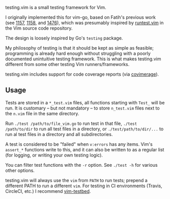 testing.vim is a small testing framework for Vim.

I originally implemented this for vim-go, based on Fatih's previous work (see
[1157][1157], [1158][1158], and [1476][1476]), which was presumably inspired by
[runtest.vim](https://github.com/vim/vim/blob/master/src/testdir/runtest.vim) in
the Vim source code repository.

The design is loosely inspired by Go's `testing` package.

My philosophy of testing is that it should be kept as simple as feasible;
programming is already hard enough without struggling with a poorly documented
unintuitive testing framework. This is what makes testing.vim different from
some other testing Vim runners/frameworks.

testing.vim includes support for code coverage reports (via [covimerage][cov]).

Usage
-----

Tests are stored in a `*_test.vim` files, all functions starting with `Test_`
will be run.
It is customary – but not mandatory – to store `n_test.vim` files next to the
`n.vim` file in the same directory.

Run `./test /path/to/file_vim.go` to run test in that file, `./test
/path/to/dir` to run all test files in a directory, or `./test/path/to/dir/...`
to run al test files in a directory and all subdirectories.

A test is considered to be "failed" when `v:errors` has any items. Vim's
`assert_*` functions write to this, and it can also be written to as a regular
list (for logging, or writing your own testing logic).

You can filter test functions with the `-r` option. See `./test -h` for various
other options.

testing.vim will always use the `vim` from `PATH` to run tests; prepend a
different PATH to run a different `vim`. For testing in CI environments (Travis,
CircleCI, etc.) I recommend [vim-testbed][testbed].

[testbed]: https://github.com/tweekmonster/vim-testbed
[cov]: https://github.com/Vimjas/covimerage
[1476]: https://github.com/fatih/vim-go/pull/1476
[1157]: https://github.com/fatih/vim-go/pull/1157
[1158]: https://github.com/fatih/vim-go/pull/1158
